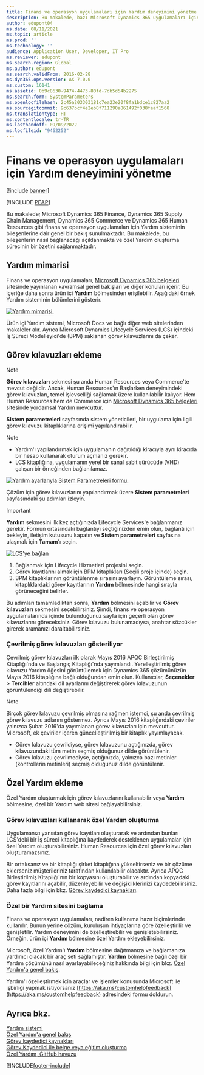 ```yaml
---
title: Finans ve operasyon uygulamaları için Yardım deneyimini yönetme
description: Bu makalede, bazı Microsoft Dynamics 365 uygulamaları için Yardım sisteminin bileşenleri hakkında bilgi verilmektedir.
author: edupont04
ms.date: 08/11/2021
ms.topic: article
ms.prod: ''
ms.technology: ''
audience: Application User, Developer, IT Pro
ms.reviewer: edupont
ms.search.region: Global
ms.author: edupont
ms.search.validFrom: 2016-02-28
ms.dyn365.ops.version: AX 7.0.0
ms.custom: 16141
ms.assetid: 0b9c8630-9474-4473-80fd-7db5d54b2275
ms.search.form: SystemParameters
ms.openlocfilehash: 2c45a203303181c7ea23e20f8fa1bdce1c827aa2
ms.sourcegitcommit: 9c637bcf4e2eb8f711290a861492f038feaf1568
ms.translationtype: HT
ms.contentlocale: tr-TR
ms.lasthandoff: 09/09/2022
ms.locfileid: "9462252"
---
```

# <a name="configure-the-help-experience-for-finance-and-operations-apps"></a>Finans ve operasyon uygulamaları için Yardım deneyimini yönetme

[!include [banner](../includes/banner.md)]


[!INCLUDE [PEAP](../../../includes/peap-1.md)]

Bu makalede; Microsoft Dynamics 365 Finance, Dynamics 365 Supply Chain Management, Dynamics 365 Commerce ve Dynamics 365 Human Resources gibi finans ve operasyon uygulamaları için Yardım sisteminin bileşenlerine dair genel bir bakış sunulmaktadır. Bu makalede, bu bileşenlerin nasıl bağlanacağı açıklanmakta ve özel Yardım oluşturma sürecinin bir özetini sağlanmaktadır.

## <a name="help-architecture"></a>Yardım mimarisi

Finans ve operasyon uygulamaları, [Microsoft Dynamics 365 belgeleri](/dynamics365/) sitesinde yayınlanan kavramsal genel bakışları ve diğer konuları içerir. Bu içeriğe daha sonra ürün içi **Yardım** bölmesinden erişilebilir. Aşağıdaki örnek Yardım sisteminin bölümlerini gösterir.

[![Yardım mimarisi.](./media/help-architecture.png)](./media/help-architecture.png)

Ürün içi Yardım sistemi, Microsoft Docs ve bağlı diğer web sitelerinden makaleler alır. Ayrıca Microsoft Dynamics Lifecycle Services (LCS) içindeki İş Süreci Modelleyici'de (BPM) saklanan görev kılavuzlarını da çeker.

## <a name="adding-task-guides"></a>Görev kılavuzları ekleme

> [!NOTE]
> **Görev kılavuzları** sekmesi şu anda Human Resources veya Commerce'te mevcut değildir. <!--We are currently working to enable this functionality in a future release.--> Ancak, Human Resources'ın Başlarken deneyimindeki görev kılavuzları, temel işlevselliği sağlamak üzere kullanılabilir kalıyor. Hem Human Resources hem de Commerce için [Microsoft Dynamics 365 belgeleri](/dynamics365/) sitesinde yordamsal Yardım mevcuttur.

**Sistem parametreleri** sayfasında sistem yöneticileri, bir uygulama için ilgili görev kılavuzu kitaplıklarına erişimi yapılandırabilir.

> [!NOTE]
> - Yardım'ı yapılandırmak için uygulamanın dağıtıldığı kiracıyla aynı kiracıda bir hesap kullanarak oturum açmanız gerekir.
> - LCS kitaplığına, uygulamanın yerel bir sanal sabit sürücüde (VHD) çalışan bir örneğinden bağlanılamaz.

[![Yardım ayarlarıyla Sistem Parametreleri formu.](./media/system-parameters_ops-1024x437.png)](./media/system-parameters_ops.png)

Çözüm için görev kılavuzlarını yapılandırmak üzere **Sistem parametreleri** sayfasındaki şu adımları izleyin.

> [!IMPORTANT]
> **Yardım** sekmesini ilk kez açtığınızda Lifecycle Services'e bağlanmanız gerekir. Formun ortasındaki bağlantıyı seçtiğinizden emin olun, bağlantı için bekleyin, iletişim kutusunu kapatın ve **Sistem parametreleri** sayfasına ulaşmak için **Tamam**'ı seçin.
>
> [![LCS'ye bağlan](./media/connect-to-lcs-crop-1024x365.png "LCS'ye bağlanın.")](./media/connect-to-lcs-crop.png)

1. Bağlanmak için Lifecycle Hizmetleri projesini seçin.
2. Görev kayıtlarını almak için BPM kitaplıkları (Seçili proje içinde) seçin.
3. BPM kitaplıklarının görüntülenme sırasını ayarlayın. Görüntüleme sırası, kitaplıklardaki görev kayıtlarının **Yardım** bölmesinde hangi sırayla görüneceğini belirler.

Bu adımları tamamladıktan sonra, **Yardım** bölmesini açabilir ve **Görev kılavuzları** sekmesini seçebilirsiniz. Şimdi, finans ve operasyon uygulamalarında içinde bulunduğunuz sayfa için geçerli olan görev kılavuzlarını göreceksiniz. Görev kılavuzu bulunamadıysa, anahtar sözcükler girerek aramanızı daraltabilirsiniz.

### <a name="showing-translated-task-guides"></a>Çevrilmiş görev kılavuzları gösteriliyor

Çevrilmiş görev kılavuzları ilk olarak Mayıs 2016 APQC Birleştirilmiş Kitaplığı'nda ve Başlangıç Kitaplığı'nda yayımlandı. Yerelleştirilmiş görev kılavuzu Yardım öğesini görüntülemek için Dynamics 365 çözümünüzün Mayıs 2016 kitaplığına bağlı olduğundan emin olun. Kullanıcılar, **Seçenekler** &gt; **Tercihler** altındaki dil ayarlarını değiştirerek görev kılavuzunun görüntülendiği dili değiştirebilir.

> [!NOTE]
> Birçok görev kılavuzu çevrilmiş olmasına rağmen istemci, şu anda çevrilmiş görev kılavuzu adlarını göstermez. Ayrıca Mayıs 2016 kitaplığındaki çeviriler yalnızca Şubat 2016'da yayımlanan görev kılavuzları için mevcuttur. Microsoft, ek çeviriler içeren güncelleştirilmiş bir kitaplık yayımlayacak.
>
> - Görev kılavuzu çevrildiyse, görev kılavuzunu açtığınızda, görev kılavuzundaki tüm metin seçmiş olduğunuz dilde görüntülenir.
> - Görev kılavuzu çevrilmediyse, açtığınızda, yalnızca bazı metinler (kontrollerin metinleri) seçmiş olduğunuz dilde görüntülenir.

## <a name="adding-custom-help"></a>Özel Yardım ekleme

Özel Yardım oluşturmak için görev kılavuzlarını kullanabilir veya **Yardım** bölmesine, özel bir Yardım web sitesi bağlayabilirsiniz.

### <a name="create-custom-help-by-using-task-guides"></a>Görev kılavuzları kullanarak özel Yardım oluşturma

Uygulamanızı yansıtan görev kayıtları oluşturarak ve ardından bunları LCS'deki bir İş süreci kitaplığına kaydederek desteklenen uygulamalar için özel Yardım oluşturabilirsiniz. Human Resources için özel görev kılavuzları oluşturamazsınız.

Bir ortaksanız ve bir kitaplığı şirket kitaplığına yükseltirseniz ve bir çözüme eklerseniz müşterileriniz tarafından kullanılabilir olacaktır. Ayrıca APQC Birleştirilmiş Kitaplığı'nın bir kopyasını oluşturabilir ve ardından kopyadaki görev kayıtlarını açabilir, düzenleyebilir ve değişikliklerinizi kaydedebilirsiniz. Daha fazla bilgi için bkz. [Görev kaydedici kaynakları](../../dev-itpro/user-interface/task-recorder.md).

### <a name="connect-a-custom-help-site"></a>Özel bir Yardım sitesini bağlama

Finans ve operasyon uygulamaları, nadiren kullanıma hazır biçimlerinde kullanılır. Bunun yerine çözüm, kuruluşun ihtiyaçlarına göre özelleştirilir ve genişletilir. Yardım deneyimini de özelleştirebilir ve genişletebilirsiniz. Örneğin, ürün içi **Yardım** bölmesine özel Yardım ekleyebilirsiniz.

Microsoft, özel Yardım'ı **Yardım** bölmesine dağıtmanıza ve bağlamanıza yardımcı olacak bir araç seti sağlamıştır. **Yardım** bölmesine bağlı özel bir Yardım çözümünü nasıl ayarlayabileceğiniz hakkında bilgi için bkz. [Özel Yardım'a genel bakış](../../dev-itpro/help/custom-help-overview.md).

Yardım'ı özelleştirmek için araçlar ve işlemler konusunda Microsoft ile işbirliği yapmak istiyorsanız [https://aka.ms/customhelpfeedback](https://aka.ms/customhelpfeedback) adresindeki formu doldurun.

## <a name="see-also"></a>Ayrıca bkz.

[Yardım sistemi](help-overview.md)  
[Özel Yardım'a genel bakış](../../dev-itpro/help/custom-help-overview.md)  
[Görev kaydedici kaynakları](../../dev-itpro/user-interface/task-recorder.md)  
[Görev Kaydedici ile belge veya eğitim oluşturma](../../dev-itpro/user-interface/task-recorder-training-docs.md)  
[Özel Yardım, GitHub havuzu](https://github.com/microsoft/dynamics356f-o-custom-help)  


[!INCLUDE[footer-include](../../../includes/footer-banner.md)]
